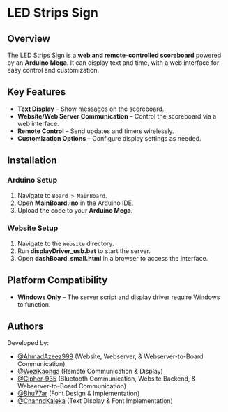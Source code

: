 # LED Strips Sign

## Overview
The LED Strips Sign is a **web and remote-controlled scoreboard** powered by an **Arduino Mega**. It can display text and time, with a web interface for easy control and customization.

## Key Features
- **Text Display** – Show messages on the scoreboard.
- **Website/Web Server Communication** – Control the scoreboard via a web interface.
- **Remote Control** – Send updates and timers wirelessly.
- **Customization Options** – Configure display settings as needed.

## Installation
### **Arduino Setup**
1. Navigate to `Board > MainBoard`.
2. Open **MainBoard.ino** in the Arduino IDE.
3. Upload the code to your **Arduino Mega**.

### **Website Setup**
1. Navigate to the `Website` directory.
2. Run **displayDriver_usb.bat** to start the server.
3. Open **dashBoard_small.html** in a browser to access the interface.

## Platform Compatibility
- **Windows Only** – The server script and display driver require Windows to function.

## Authors
Developed by:
- [@AhmadAzeez999](https://github.com/AhmadAzeez999) (Website, Webserver, & Webserver-to-Board Communication)
- [@WeziKaonga](https://github.com/WeziKaonga) (Remote Communication & Display)
- [@Cipher-935](https://github.com/Cipher-935) (Bluetooth Communication, Website Backend, & Webserver-to-Board Communication)
- [@Bhu77ar](https://github.com/Bhu77ar) (Font Design & Implementation)
- [@ChanndKaleka](https://github.com/ChanndKaleka) (Text Display & Font Implementation)

